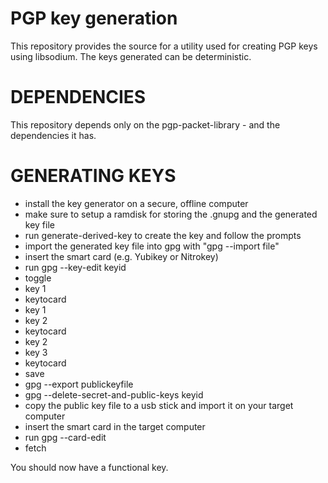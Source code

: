 PGP key generation
==================

This repository provides the source for a utility used for creating
PGP keys using libsodium. The keys generated can be deterministic.

DEPENDENCIES
============

This repository depends only on the pgp-packet-library - and the
dependencies it has.

GENERATING KEYS
===============

- install the key generator on a secure, offline computer
- make sure to setup a ramdisk for storing the .gnupg and the generated key file
- run generate-derived-key to create the key and follow the prompts
- import the generated key file into gpg with "gpg --import file"
- insert the smart card (e.g. Yubikey or Nitrokey)
- run gpg --key-edit keyid
- toggle
- key 1
- keytocard
- key 1
- key 2
- keytocard
- key 2
- key 3
- keytocard
- save
- gpg --export publickeyfile
- gpg --delete-secret-and-public-keys keyid
- copy the public key file to a usb stick and import it on your target computer
- insert the smart card in the target computer
- run gpg --card-edit
- fetch

You should now have a functional key.
